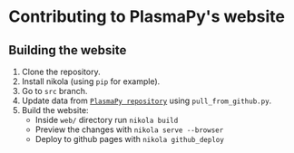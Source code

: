 # Contributing to PlasmaPy's website

## Building the website

1. Clone the repository.
2. Install nikola (using `pip` for example).
3. Go to `src` branch.
4. Update data from [`PlasmaPy repository`](https://github.com/PlasmaPy/PlasmaPy) using `pull_from_github.py`.
5. Build the website:
    - Inside `web/` directory run `nikola build`
    - Preview the changes with `nikola serve --browser`
    - Deploy to github pages with `nikola github_deploy`
